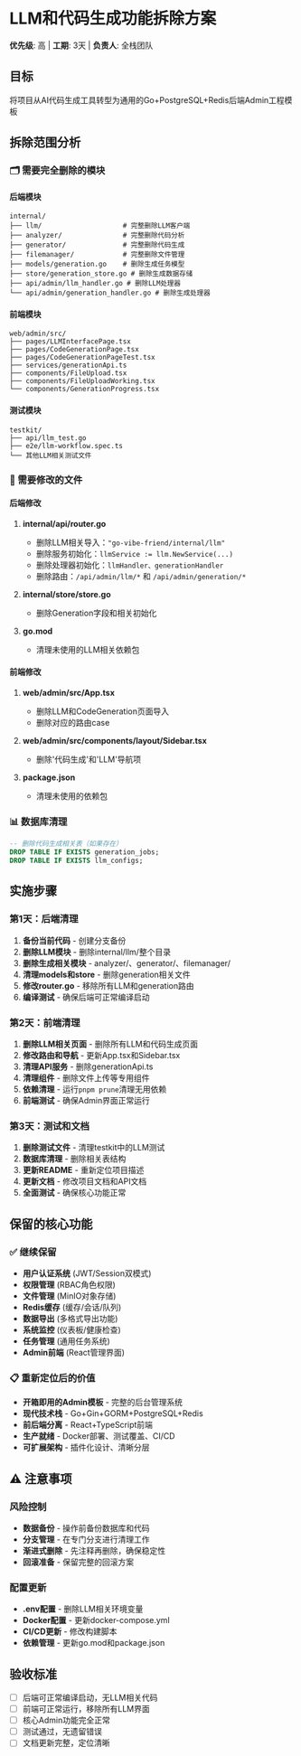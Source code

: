 # LLM和代码生成功能拆除方案
**优先级**: 高 | **工期**: 3天 | **负责人**: 全栈团队

## 目标
将项目从AI代码生成工具转型为通用的Go+PostgreSQL+Redis后端Admin工程模板

## 拆除范围分析

### 🗂️ 需要完全删除的模块

#### 后端模块
```
internal/
├── llm/                    # 完整删除LLM客户端
├── analyzer/               # 完整删除代码分析
├── generator/              # 完整删除代码生成  
├── filemanager/            # 完整删除文件管理
├── models/generation.go    # 删除生成任务模型
├── store/generation_store.go # 删除生成数据存储
├── api/admin/llm_handler.go # 删除LLM处理器
└── api/admin/generation_handler.go # 删除生成处理器
```

#### 前端模块
```
web/admin/src/
├── pages/LLMInterfacePage.tsx
├── pages/CodeGenerationPage.tsx  
├── pages/CodeGenerationPageTest.tsx
├── services/generationApi.ts
├── components/FileUpload.tsx
├── components/FileUploadWorking.tsx
└── components/GenerationProgress.tsx
```

#### 测试模块
```
testkit/
├── api/llm_test.go
├── e2e/llm-workflow.spec.ts
└── 其他LLM相关测试文件
```

### 🔧 需要修改的文件

#### 后端修改
1. **internal/api/router.go**
   - 删除LLM相关导入：`"go-vibe-friend/internal/llm"`
   - 删除服务初始化：`llmService := llm.NewService(...)`
   - 删除处理器初始化：`llmHandler、generationHandler`
   - 删除路由：`/api/admin/llm/*` 和 `/api/admin/generation/*`

2. **internal/store/store.go**
   - 删除Generation字段和相关初始化

3. **go.mod**
   - 清理未使用的LLM相关依赖包

#### 前端修改
1. **web/admin/src/App.tsx**
   - 删除LLM和CodeGeneration页面导入
   - 删除对应的路由case

2. **web/admin/src/components/layout/Sidebar.tsx**
   - 删除'代码生成'和'LLM'导航项

3. **package.json**
   - 清理未使用的依赖包

### 📊 数据库清理
```sql
-- 删除代码生成相关表（如果存在）
DROP TABLE IF EXISTS generation_jobs;
DROP TABLE IF EXISTS llm_configs;
```

## 实施步骤

### 第1天：后端清理
1. **备份当前代码** - 创建分支备份
2. **删除LLM模块** - 删除internal/llm/整个目录
3. **删除生成相关模块** - analyzer/、generator/、filemanager/
4. **清理models和store** - 删除generation相关文件
5. **修改router.go** - 移除所有LLM和generation路由
6. **编译测试** - 确保后端可正常编译启动

### 第2天：前端清理  
1. **删除LLM相关页面** - 删除所有LLM和代码生成页面
2. **修改路由和导航** - 更新App.tsx和Sidebar.tsx
3. **清理API服务** - 删除generationApi.ts
4. **清理组件** - 删除文件上传等专用组件
5. **依赖清理** - 运行`pnpm prune`清理无用依赖
6. **前端测试** - 确保Admin界面正常运行

### 第3天：测试和文档
1. **删除测试文件** - 清理testkit中的LLM测试
2. **数据库清理** - 删除相关表结构
3. **更新README** - 重新定位项目描述
4. **更新文档** - 修改项目文档和API文档
5. **全面测试** - 确保核心功能正常

## 保留的核心功能

### ✅ 继续保留
- **用户认证系统** (JWT/Session双模式)
- **权限管理** (RBAC角色权限)
- **文件管理** (MinIO对象存储)
- **Redis缓存** (缓存/会话/队列)
- **数据导出** (多格式导出功能)
- **系统监控** (仪表板/健康检查)
- **任务管理** (通用任务系统)
- **Admin前端** (React管理界面)

### 📋 重新定位后的价值
- **开箱即用的Admin模板** - 完整的后台管理系统
- **现代技术栈** - Go+Gin+GORM+PostgreSQL+Redis
- **前后端分离** - React+TypeScript前端
- **生产就绪** - Docker部署、测试覆盖、CI/CD
- **可扩展架构** - 插件化设计、清晰分层

## ⚠️ 注意事项

### 风险控制
- **数据备份** - 操作前备份数据库和代码
- **分支管理** - 在专门分支进行清理工作
- **渐进式删除** - 先注释再删除，确保稳定性
- **回滚准备** - 保留完整的回滚方案

### 配置更新
- **.env配置** - 删除LLM相关环境变量
- **Docker配置** - 更新docker-compose.yml
- **CI/CD更新** - 修改构建脚本
- **依赖管理** - 更新go.mod和package.json

## 验收标准
- [ ] 后端可正常编译启动，无LLM相关代码
- [ ] 前端可正常运行，移除所有LLM界面
- [ ] 核心Admin功能完全正常
- [ ] 测试通过，无遗留错误
- [ ] 文档更新完整，定位清晰